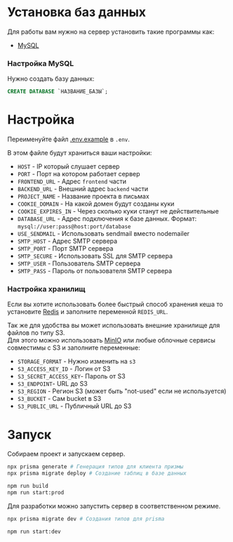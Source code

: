 # Установка баз данных

Для работы вам нужно на сервер установить такие программы как:

- [MySQL](https://www.mysql.com/)

### Настройка MySQL 

Нужно создать базу данных:
```sql
CREATE DATABASE `НАЗВАНИЕ_БАЗЫ`;
```

# Настройка

Переименуйте файл [.env.example](https://github.com/AuroraTeam/EasyCabinet/blob/master/packages/backend/.env.example) в `.env`.  

В этом файле будут храниться ваши настройки:

- `HOST` - IP который слушает сервер
- `PORT` - Порт на котором работает сервер
- `FRONTEND_URL` - Адрес `frontend` части
- `BACKEND_URL` - Внешний адрес `backend` части
- `PROJECT_NAME` - Название проекта в письмах
- `COOKIE_DOMAIN` - На какой домен будут созданы куки
- `COOKIE_EXPIRES_IN` - Через сколько куки станут не действительные
- `DATABASE_URL` - Адрес подключения к базе данных. Формат: `mysql://user:pass@host:port/database`
- `USE_SENDMAIL` - Использовать sendmail вместо nodemailer
- `SMTP_HOST` - Адрес SMTP сервера
- `SMTP_PORT` - Порт SMTP сервера
- `SMTP_SECURE` - Использовать SSL для SMTP сервера
- `SMTP_USER` - Пользователь SMTP сервера
- `SMTP_PASS` - Пароль от пользователя SMTP сервера

### Настройка хранилищ

Если вы хотите использовать более быстрый способ хранения кеша то установите [Redis](https://docs.keydb.dev/docs/download/) и заполните переменной `REDIS_URL`.

Так же для удобства вы может использовать внешние хранилище для файлов по типу S3.\
Для этого можно использовать [MinIO](https://min.io/download#/linux) или любые облочные сервисы совместимы с S3 и заполните переменные: 
- `STORAGE_FORMAT` - Нужно изменить на `s3`
- `S3_ACCESS_KEY_ID` - Логин от S3
- `S3_SECRET_ACCESS_KEY`- Пароль от S3
- `S3_ENDPOINT`- URL до S3
- `S3_REGION` - Регион S3 (может быть "not-used" если не используется)
- `S3_BUCKET` - Сам bucket в S3
- `S3_PUBLIC_URL` - Публичный URL до S3

# Запуск 

Собираем проект и запускаем сервер.
```sh
npx prisma generate # Генерация типов для клиента призмы
npx prisma migrate deploy # Создание таблиц в базе данных

npm run build
npm run start:prod
```

Для разработки можно запустить сервер в соответственном режиме.

```sh
npx prisma migrate dev # Создания типов для prisma

npm run start:dev
```
